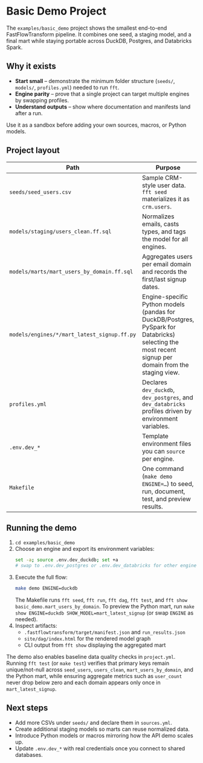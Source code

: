 # Basic Demo Project

The `examples/basic_demo` project shows the smallest end-to-end FastFlowTransform pipeline. It combines one seed, a staging model, and a final mart while staying portable across DuckDB, Postgres, and Databricks Spark.

## Why it exists
- **Start small** – demonstrate the minimum folder structure (`seeds/`, `models/`, `profiles.yml`) needed to run `fft`.
- **Engine parity** – prove that a single project can target multiple engines by swapping profiles.
- **Understand outputs** – show where documentation and manifests land after a run.

Use it as a sandbox before adding your own sources, macros, or Python models.

## Project layout

| Path | Purpose |
|------|---------|
| `seeds/seed_users.csv` | Sample CRM-style user data. `fft seed` materializes it as `crm.users`. |
| `models/staging/users_clean.ff.sql` | Normalizes emails, casts types, and tags the model for all engines. |
| `models/marts/mart_users_by_domain.ff.sql` | Aggregates users per email domain and records the first/last signup dates. |
| `models/engines/*/mart_latest_signup.ff.py` | Engine-specific Python models (pandas for DuckDB/Postgres, PySpark for Databricks) selecting the most recent signup per domain from the staging view. |
| `profiles.yml` | Declares `dev_duckdb`, `dev_postgres`, and `dev_databricks` profiles driven by environment variables. |
| `.env.dev_*` | Template environment files you can `source` per engine. |
| `Makefile` | One command (`make demo ENGINE=…`) to seed, run, document, test, and preview results. |

## Running the demo

1. `cd examples/basic_demo`
2. Choose an engine and export its environment variables:
   ```bash
   set -a; source .env.dev_duckdb; set +a
   # swap to .env.dev_postgres or .env.dev_databricks for other engines
   ```
3. Execute the full flow:
   ```bash
   make demo ENGINE=duckdb
   ```
   The Makefile runs `fft seed`, `fft run`, `fft dag`, `fft test`, and `fft show basic_demo.mart_users_by_domain`. To preview the Python mart, run `make show ENGINE=duckdb SHOW_MODEL=mart_latest_signup` (or swap `ENGINE` as needed).
4. Inspect artifacts:
   - `.fastflowtransform/target/manifest.json` and `run_results.json`
   - `site/dag/index.html` for the rendered model graph
   - CLI output from `fft show` displaying the aggregated mart

The demo also enables baseline data quality checks in `project.yml`. Running `fft test` (or `make test`) verifies that primary keys remain unique/not-null across `seed_users`, `users_clean`, `mart_users_by_domain`, and the Python mart, while ensuring aggregate metrics such as `user_count` never drop below zero and each domain appears only once in `mart_latest_signup`.

## Next steps

- Add more CSVs under `seeds/` and declare them in `sources.yml`.
- Create additional staging models so marts can reuse normalized data.
- Introduce Python models or macros mirroring how the API demo scales up.
- Update `.env.dev_*` with real credentials once you connect to shared databases.
